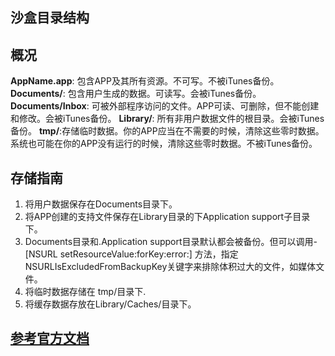 ## 沙盒目录结构

## 概况
**AppName.app**: 包含APP及其所有资源。不可写。不被iTunes备份。
**Documents/**: 包含用户生成的数据。可读写。会被iTunes备份。
**Documents/Inbox**: 可被外部程序访问的文件。APP可读、可删除，但不能创建和修改。会被iTunes备份。
**Library/**: 所有非用户数据文件的根目录。会被iTunes备份。
**tmp/**:存储临时数据。你的APP应当在不需要的时候，清除这些零时数据。系统也可能在你的APP没有运行的时候，清除这些零时数据。不被iTunes备份。

## 存储指南
1. 将用户数据保存在Documents目录下。
2. 将APP创建的支持文件保存在Library目录的下Application support子目录下。
3. Documents目录和.Application support目录默认都会被备份。但可以调用-[NSURL setResourceValue:forKey:error:] 方法，指定 NSURLIsExcludedFromBackupKey关键字来排除体积过大的文件，如媒体文件。
4. 将临时数据存储在 tmp/目录下.
5. 将缓存数据存放在Library/Caches/目录下。

## [参考官方文档](https://developer.apple.com/library/archive/documentation/FileManagement/Conceptual/FileSystemProgrammingGuide/FileSystemOverview/FileSystemOverview.html)


